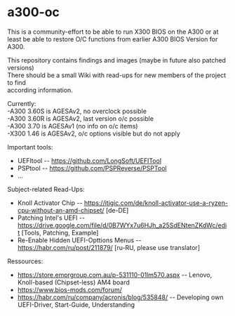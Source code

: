 # a300-oc
This is a community-effort to be able to run X300 BIOS on the A300 or at least be able to restore O/C functions from earlier A300 BIOS Version for A300.

This repository contains findings and images (maybe in future also patched versions) \
There should be a small Wiki with read-ups for new members of the project to find \
according information.

Currently: \
-A300 3.60S is AGESAv2, no overclock possible \
-A300 3.60R is AGESAv2, last version o/c possible \
-A300 3.70 is AGESAv1 (no info on o/c items) \
-X300 1.46 is AGESAv2, o/c options visible but do not apply


Important tools:
- UEFItool -- https://github.com/LongSoft/UEFITool
- PSPtool -- https://github.com/PSPReverse/PSPTool
- ...

Subject-related Read-Ups:
- Knoll Activator Chip -- https://itigic.com/de/knoll-activator-use-a-ryzen-cpu-without-an-amd-chipset/ [de-DE]
- Patching Intel's UEFI -- https://drive.google.com/file/d/0B7WYx7u6HJh_a25SdENtenZKdWc/edit [Tools, Patching, Example]
- Re-Enable Hidden UEFI-Opttions Menus -- https://habr.com/ru/post/211879/ [ru-RU, please use translator]

Ressources:
- https://store.emprgroup.com.au/p-531110-01lm570.aspx -- Lenovo, Knoll-based (Chipset-less) AM4 board
- https://www.bios-mods.com/forum/
- https://habr.com/ru/company/acronis/blog/535848/ -- Developing own UEFI-Driver, Start-Guide, Understanding
